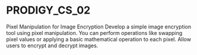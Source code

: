 # PRODIGY_CS_02
Pixel Manipulation for Image Encryption
Develop a simple image encryption tool using pixel manipulation. 
You can perform operations like swapping pixel values or 
applying a basic mathematical operation to each pixel. 
Allow users to encrypt and decrypt images.
